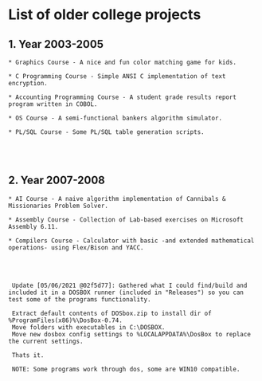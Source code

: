   List of older college projects   
============================================================================

## 1. Year 2003-2005

    * Graphics Course - A nice and fun color matching game for kids.

    * C Programming Course - Simple ANSI C implementation of text encryption.

    * Accounting Programming Course - A student grade results report program written in COBOL.

    * OS Course - A semi-functional bankers algorithm simulator.

    * PL/SQL Course - Some PL/SQL table generation scripts.

     

<br>&nbsp;

## 2. Year 2007-2008

    * AI Course - A naive algorithm implementation of Cannibals & Missionaries Problem Solver.

    * Assembly Course - Collection of Lab-based exercises on Microsoft Assembly 6.11.

    * Compilers Course - Calculator with basic -and extended mathematical operations- using Flex/Bison and YACC.



<br>
&nbsp;
&nbsp;

     Update [05/06/2021 @02f5d77]: Gathered what I could find/build and included it in a DOSBOX runner (included in "Releases") so you can test some of the programs functionality.
     
     Extract default contents of DOSbox.zip to install dir of %ProgramFiles(x86)%\DosBox-0.74.
     Move folders with executables in C:\DOSBOX.
     Move new dosbox config settings to %LOCALAPPDATA%\DosBox to replace the current settings.

     Thats it.

     NOTE: Some programs work through dos, some are WIN10 compatible.